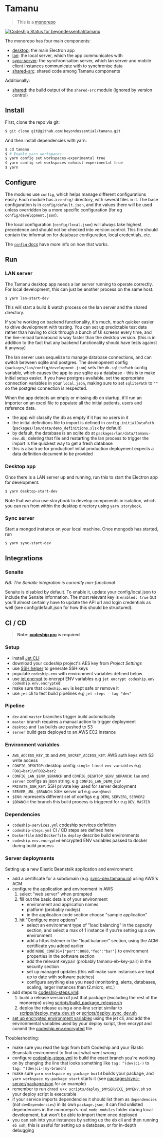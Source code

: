 # Tamanu
> This is a [monorepo](https://github.com/babel/babel/blob/master/doc/design/monorepo.md)

[ ![Codeship Status for beyondessential/tamanu](https://app.codeship.com/projects/9355b080-d34d-0136-45ef-2e8db6e7ba42/status?branch=codeship)](https://app.codeship.com/projects/316346)

The monorepo has four main components:

* [desktop](packages/desktop): the main Electron app
* [lan](packages/lan): the local server, which the app communicates with
* [sync-server](packages/sync-server): the synchronisation server, which lan server and mobile client instances communicate with to synchronise data
* [shared-src](packages/shared-src): shared code among Tamanu components

Additionally:

* [shared](packages/shared): the build output of the `shared-src` module (ignored by version control)

## Install

First, clone the repo via git:

```bash
$ git clone git@github.com:beyondessential/tamanu.git
```

And then install dependencies with yarn.

```bash
$ cd tamanu
$ # Enable yarn workspaces
$ yarn config set workspaces-experimental true
$ yarn config set workspaces-nohoist-experimental true
$ yarn
```

## Configure

The modules use `config`, which helps manage different configurations easily. Each module has a
`config/` directory, with several files in it. The base configuration is in `config/default.json`,
and the values there will be used unless overridden by a more specific configuration (for eg
`config/development.json`). 

The local configuration (`config/local.json`) will always take highest precedence and should not 
be checked into version control. This file should contain the information for database configuration,
local credentials, etc.

The [`config` docs](https://github.com/lorenwest/node-config/wiki/Configuration-Files) have more info on how that works.

## Run

### LAN server

The Tamanu desktop app needs a lan server running to operate correctly. For
local development, this can just be another process on the same host.

```bash
$ yarn lan-start-dev
```

This will start a build & watch process on the lan server and the shared directory.

If you're working on backend functionality, it's much, *much* quicker easier to drive development 
with testing. You can set up predictable test data rather than having to click through a bunch of 
UI screens every time, and the live-reload turnaround is way faster than the desktop version. (this
is in addition to the fact that any backend functionality should have tests against it anyway)

The lan server uses sequelize to manage database connections, and can switch between sqlite and postgres.
The development config (`packages/lan/config/development.json`) sets the `db.sqlitePath` config variable,
which causes the app to use sqlite as a database - this is to make initial setup easier. If you have 
postgres available, set the appropriate connection variables in your `local.json`, making sure to
set `sqlitePath` to `""` so the postgres connection is respected.

When the app detects an empty or missing db on startup, it'll run an importer on an excel file to populate all the initial patients, users and reference data.
- the app will classify the db as empty if it has no users in it
- the initial definitions file to import is defined in `config.initialDataPath` (`packages/lan/data/demo_definitions.xlsx` by default)
- by default, the database is an sqlite db at `packages/lan/data/tamanu-dev.db`; deleting that file and restarting the lan process to trigger the import is the quickest way to get a fresh database
- this is also true for production! initial production deployment expects a data definition document to be provided

### Desktop app

Once there is a LAN server up and running, run this to start the Electron app for development.

```bash
$ yarn desktop-start-dev
```

Note that we also use storybook to develop components in isolation, which you can run from within
the desktop directory using `yarn storybook`.

### Sync server

Start a mongod instance on your local machine. Once mongodb has started, run

```bash
$ yarn sync-start-dev
```

## Integrations

### Senaite

*NB: The Senaite integration is currently non-functional*

Senaite is disabled by default. To enable it, update your config/local.json to include the Senaite
information. The most relevant key is `enabled: true` but you'll almost certainly have to update
the API url and login credentials as well (see config/default.json for how this should be structured).

## CI / CD
> **Note: [codeship pro](https://codeship.com/features/pro) is required**

### Setup
- install [Jet CLI](https://documentation.codeship.com/pro/jet-cli/installation/)
- download your codeship project's AES key from *Project Settings*
- use  [SSH helper](https://github.com/codeship-library/docker-utilities/tree/master/ssh-helper) to generate SSH keys
- populate `codeship.env` with environment variables defined below
- use [jet encrypt](https://documentation.codeship.com/pro/jet-cli/encrypt/) to encrypt ENV variables e.g `jet encrypt codeship.env codeship.env.encrypted`
- make sure that `codeship.env` is kept safe or remove it
- use `jet` cli to test build pipelines e.g `jet steps --tag "dev"`

### Pipeline
- `dev` and `master` branches trigger build automatically
- `master` branch requires a manual action to trigger deployment
- `desktop` and `lan` builds are pushed to S3
- `server` build gets deployed to an AWS EC2 instance

### Environment variables
- `AWS_ACCESS_KEY_ID` and `AWS_SECRET_ACCESS_KEY`: AWS auth keys with S3 write access
- `CONFIG_DESKTOP`: desktop config `single lined env variables` e.g `FOO1=bar1\nFOO2=bar2`
- `CONFIG_LAN_$ENV_$BRANCH` and `CONFIG_DESKTOP_$ENV_$BRANCH`: `lan` and `server` configs as json string. e.g `CONFIG_LAN_DEMO_DEV`
- `PRIVATE_SSH_KEY`: SSH private key used for server deployment
- `SERVER_URL_$BRANCH`: SSH server url e.g `user@host`
- `$ENV`: represents different set of configs e.g `DEMO`, `SERVER1`, `SERVER2`
- `$BRANCH`: the branch this build process is triggered for e.g `DEV`, `MASTER`

### Dependencies
- `codeship-services.yml` codeship services definition
- `codeship-steps.yml` CI / CD steps are defined here
- `Dockerfile` and `Dockerfile.deploy` describe build environments
- `codeship.env.encrypted` encrypted ENV variables passed to docker during build process

### Server deployments
Setting up a new Elastic Beanstalk application and environment:

- add a certificate for a subdomain (e.g. [sync-dev.tamanu.io](https://sync-dev.tamanu.io)) using AWS's ACM
- configure the application and environment in AWS
    1. select "web server" when prompted
    2. fill out the basic details of your environment
        - environment and application names
        - platform (probably nodejs)
        - in the application code section choose "sample application"
    3. hit "Configure more options"
        - select an environment type of "load balancing" in the capacity section, and select a max of 1 instance if you're setting up a dev environment
        - add a https listener in the "load balancer" section, using the ACM certificate you added earlier
        - add `NODE_CONFIG`=`{"port":8080,"foo":"bar"}` to environment properties in the software section
        - add the relevant keypair (probably tamanu-eb-key-pair) in the security section
        - set up managed updates (this will make sure instances are kept up to date with software patches)
        - configure anything else you need (monitoring, alerts, databases, scaling, larger instances than t2.micro, etc.)
- add steps to [codeship-steps.yml](codeship-steps.yml):
    1. build a release version of just that package (excluding the rest of the monorepo) using [scripts/build_package_release.sh](scripts/build_package_release.sh)
    2. deploy the release using a one-line script similar to [scripts/deploy_meta_dev.sh](scripts/deploy_meta_dev.sh) or [scripts/deploy_sync_dev.sh](scripts/deploy_sync_dev.sh)
- [set up encrypted environment variables](https://docs.cloudbees.com/docs/cloudbees-codeship/latest/pro-builds-and-configuration/environment-variables#_encrypted_environment_variables) using the jet cli, and add the environmental variables used by your deploy script, then encrypt and commit the [codeship.env.encrypted](codeship.env.encrypted) file

Troubleshooting:

- make sure you read the logs from both Codeship and your Elastic Beanstalk environment to find out what went wrong
- configure [codeship-steps.yml](codeship-steps.yml) to build the exact branch you're working on by changing the line that looks something like `tag: ^(dev|ci-)` to `tag: ^(dev|ci-|my-branch)`
- make sure `yarn workspace my-package build` builds your package, and `yarn workspace my-package start` starts it (see [packages/sync-server/package.json](packages/sync-server/package.json) for an example)
- remember to run `chmod u+x scripts/deploy_$MYSERVICE_$MYENV.sh` so your deploy script is executable
- if your service imports dependencies it should list them as `dependencies` (not `devDependencies`) in its own `package.json`; it can find unlisted dependencies in the monorepo's root `node_modules` folder during local development, but won't be able to import them once deployed
- you can ssh into your instances by setting up the eb cli and then running `eb ssh`; this is useful for setting up a database, or for in-depth debugging
